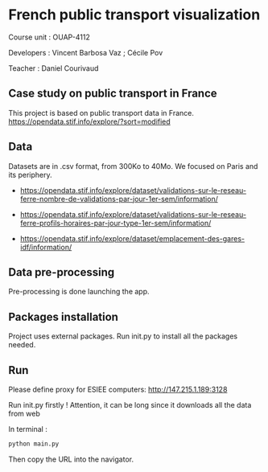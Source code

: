 # French public transport visualization

Course unit : OUAP-4112  

Developers : Vincent Barbosa Vaz ; Cécile Pov

Teacher : Daniel Courivaud

## Case study on public transport in France

This project is based on public transport data in France.  
https://opendata.stif.info/explore/?sort=modified  

## Data

Datasets are in .csv format, from 300Ko to 40Mo.
We focused on Paris and its periphery.

- https://opendata.stif.info/explore/dataset/validations-sur-le-reseau-ferre-nombre-de-validations-par-jour-1er-sem/information/

- https://opendata.stif.info/explore/dataset/validations-sur-le-reseau-ferre-profils-horaires-par-jour-type-1er-sem/information/

- https://opendata.stif.info/explore/dataset/emplacement-des-gares-idf/information/

## Data pre-processing

Pre-processing is done launching the app.

## Packages installation

Project uses external packages.
Run init.py to install all the packages needed.

## Run

Please define proxy for ESIEE computers: http://147.215.1.189:3128

Run init.py firstly ! Attention, it can be long since it downloads all the data from web

In terminal :

```bash
python main.py
```

Then copy the URL into the navigator.
